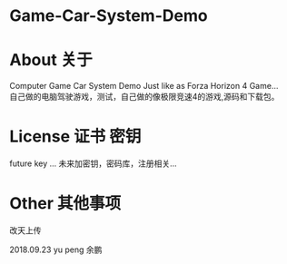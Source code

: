 # Game-Car-System-Demo

# About 关于

Computer Game Car System Demo Just like as Forza Horizon 4 Game... </br>
自己做的电脑驾驶游戏，测试，自己做的像极限竞速4的游戏,源码和下载包。 </br>



# License 证书 密钥 

future key ...
未来加密钥，密码库，注册相关...


# Other 其他事项

改天上传 </br>






2018.09.23
yu peng
余鹏
